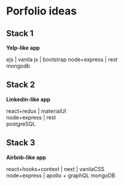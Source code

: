 # Porfolio ideas

## Stack 1

**Yelp-like app**

ejs | vanila js | bootstrap
node+express | rest  
mongodb

## Stack 2

**Linkedin-like app**

react+redux | materialUI  
node+express | rest  
postgreSQL

## Stack 3

**Airbnb-like app**

react+hooks+context | next | vanilaCSS  
node+express | apollo + graphQL
mongoDB
